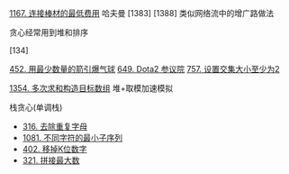 [1167. 连接棒材的最低费用](https://leetcode-cn.com/problems/minimum-cost-to-connect-sticks/) 哈夫曼
[1383]
[1388] 类似网络流中的增广路做法

贪心经常用到堆和排序

[134]

[452. 用最少数量的箭引爆气球](https://leetcode-cn.com/problems/minimum-number-of-arrows-to-burst-balloons/)
[649. Dota2 参议院](https://leetcode-cn.com/problems/dota2-senate/)
[757.  设置交集大小至少为2](https://leetcode-cn.com/problems/set-intersection-size-at-least-two/)

[1354. 多次求和构造目标数组](https://leetcode-cn.com/problems/construct-target-array-with-multiple-sums/) 堆+取模加速模拟

栈贪心(单调栈)
- [316. 去除重复字母](https://leetcode-cn.com/problems/remove-duplicate-letters/)
- [1081. 不同字符的最小子序列](https://leetcode-cn.com/problems/smallest-subsequence-of-distinct-characters/)
- [402. 移掉K位数字](https://leetcode-cn.com/problems/remove-k-digits/)
- [321. 拼接最大数](https://leetcode-cn.com/problems/create-maximum-number/)
